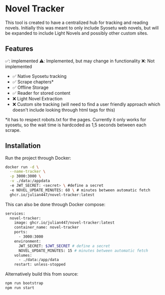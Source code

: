 # Novel Tracker
This tool is created to have a centralized hub for tracking and reading novels. 
Initially this was meant to only include Syosetu web novels, but will be expanded to include Light Novels and possibly other custom sites.

## Features
✅: implemented ⚠️: Implemented, but may change in functionality ❌: Not implemented
- ✅ Native Syosetu tracking
- ✅ Scrape chapters*
- ✅ Offline Storage
- ✅ Reader for stored content
- ❌ Light Novel Extraction
- ❌ Custom site tracking (will need to find a user friendly approach which doesn't include looking through html tags for this)

*it has to respect robots.txt for the pages. Currently it only works for syosetu, so the wait time is hardcoded as 1,5 seconds between each scrape. 

## Installation
Run the project through Docker: 
```bash
docker run -d \
  --name-tracker \
  -p 3000:3000 \
  -v ./data:/appdata
  -e JWT_SECRET: <secret> \ #define a secret
  -e NOVEL_UPDATE_MINUTES: 60 \ # minutes between automatic fetch
  ghcr.io/julian447/novel-tracker:latest
```
This can also be done through Docker compose:
```bash
services:
  novel-tracker:
    image: ghcr.io/julian447/novel-tracker:latest
    container_name: novel-tracker
    ports:
      - 3000:3000
    environment: 
      JWT_SECRET: $JWT_SECRET # define a secret
      NOVEL_UPDATE_MINUTES: 15 # minutes between automatic fetch
    volumes:
      - ./data:/app/data
    restart: unless-stopped
```
Alternatively build this from source:
```bash
npm run bootstrap
npm run start
```
